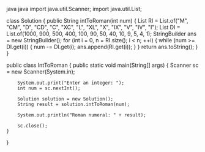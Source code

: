 java
java
import java.util.Scanner;
import java.util.List;

class Solution {
    public String intToRoman(int num) {
        List<String> RI = List.of("M", "CM", "D", "CD", "C", "XC", "L", "XL", "X", "IX", "V", "IV", "I");
        List<Integer> DI = List.of(1000, 900, 500, 400, 100, 90, 50, 40, 10, 9, 5, 4, 1);
        StringBuilder ans = new StringBuilder();
        for (int i = 0, n = RI.size(); i < n; ++i) {
            while (num >= DI.get(i)) {
                num -= DI.get(i);
                ans.append(RI.get(i));
            }
        }
        return ans.toString();
    }
}

public class IntToRoman {
    public static void main(String[] args) {
        Scanner sc = new Scanner(System.in);

        System.out.print("Enter an integer: ");
        int num = sc.nextInt();

        Solution solution = new Solution();
        String result = solution.intToRoman(num);

        System.out.println("Roman numeral: " + result);

        sc.close();
    }
}


